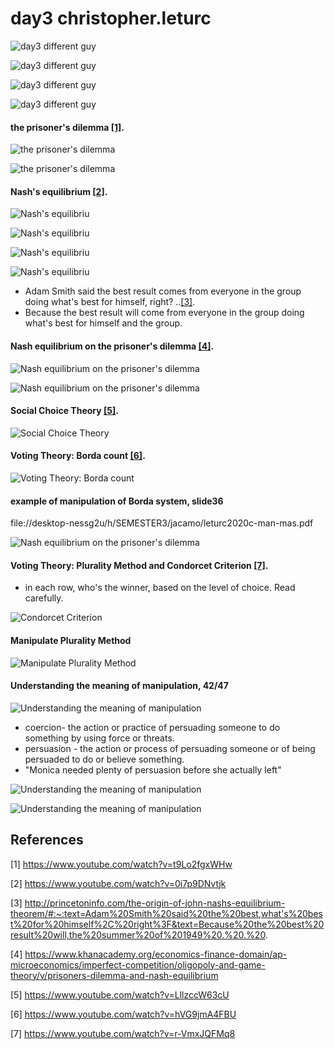 # day3 christopher.leturc

![day3 different guy](https://github.com/anindameister/jacamo/blob/main/snaps/35.jpeg)

![day3 different guy](https://github.com/anindameister/jacamo/blob/main/snaps/36.jpeg)

![day3 different guy](https://github.com/anindameister/jacamo/blob/main/snaps/37.jpeg)

![day3 different guy](https://github.com/anindameister/jacamo/blob/main/snaps/38.jpeg)

#### the prisoner's dilemma [[1]](#1). 

![the prisoner's dilemma](https://github.com/anindameister/jacamo/blob/main/snaps/39.jpeg)

![the prisoner's dilemma](https://github.com/anindameister/jacamo/blob/main/snaps/25.PNG)

#### Nash's equilibrium [[2]](#2).


![Nash's equilibriu](https://github.com/anindameister/jacamo/blob/main/snaps/26.PNG)


![Nash's equilibriu](https://github.com/anindameister/jacamo/blob/main/snaps/27.PNG)



![Nash's equilibriu](https://github.com/anindameister/jacamo/blob/main/snaps/28.PNG)



![Nash's equilibriu](https://github.com/anindameister/jacamo/blob/main/snaps/29.PNG)


- Adam Smith said the best result comes from everyone in the group doing what's best for himself, right? ..[[3]](#3).
- Because the best result will come from everyone in the group doing what's best for himself and the group.

#### Nash equilibrium on the prisoner's dilemma [[4]](#4).

![Nash equilibrium on the prisoner's dilemma](https://github.com/anindameister/jacamo/blob/main/snaps/30.PNG)


![Nash equilibrium on the prisoner's dilemma](https://github.com/anindameister/jacamo/blob/main/snaps/40.jpeg)

#### Social Choice Theory [[5]](#5).

![Social Choice Theory](https://github.com/anindameister/jacamo/blob/main/snaps/32.PNG)

#### Voting Theory: Borda count [[6]](#6).

![Voting Theory: Borda count](https://github.com/anindameister/jacamo/blob/main/snaps/31.PNG)

#### example of manipulation of Borda system, slide36

file://desktop-nessg2u/h/SEMESTER3/jacamo/leturc2020c-man-mas.pdf

![Nash equilibrium on the prisoner's dilemma](https://github.com/anindameister/jacamo/blob/main/snaps/41.jpeg)

#### Voting Theory: Plurality Method and Condorcet Criterion [[7]](#7).

- in each row, who's the winner, based on the level of choice. Read carefully.

![Condorcet Criterion](https://github.com/anindameister/jacamo/blob/main/snaps/33.PNG)

#### Manipulate Plurality Method 

![Manipulate Plurality Method ](https://github.com/anindameister/jacamo/blob/main/snaps/42.jpeg)

#### Understanding the meaning of manipulation, 42/47

![Understanding the meaning of manipulation](https://github.com/anindameister/jacamo/blob/main/snaps/34.PNG)

- coercion- the action or practice of persuading someone to do something by using force or threats.
- persuasion - the action or process of persuading someone or of being persuaded to do or believe something.
- "Monica needed plenty of persuasion before she actually left"

![Understanding the meaning of manipulation](https://github.com/anindameister/jacamo/blob/main/snaps/35.PNG)

![Understanding the meaning of manipulation](https://github.com/anindameister/jacamo/blob/main/snaps/36.PNG)



## References
<a id="1">[1]</a> 
https://www.youtube.com/watch?v=t9Lo2fgxWHw

<a id="2">[2]</a> 
https://www.youtube.com/watch?v=0i7p9DNvtjk

<a id="3">[3]</a> 
http://princetoninfo.com/the-origin-of-john-nashs-equilibrium-theorem/#:~:text=Adam%20Smith%20said%20the%20best,what's%20best%20for%20himself%2C%20right%3F&text=Because%20the%20best%20result%20will,the%20summer%20of%201949%20.%20.%20.

<a id="4">[4]</a> 
https://www.khanacademy.org/economics-finance-domain/ap-microeconomics/imperfect-competition/oligopoly-and-game-theory/v/prisoners-dilemma-and-nash-equilibrium

<a id="5">[5]</a> 
https://www.youtube.com/watch?v=LllzccW63cU


<a id="6">[6]</a> 
https://www.youtube.com/watch?v=hVG9jmA4FBU


<a id="7">[7]</a> 
https://www.youtube.com/watch?v=r-VmxJQFMq8